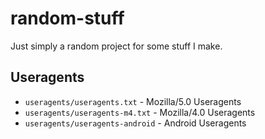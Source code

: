 # random-stuff
Just simply a random project for some stuff I make. 

## Useragents
- `useragents/useragents.txt` - Mozilla/5.0 Useragents
- `useragents/useragents-m4.txt` - Mozilla/4.0 Useragents
- `useragents/useragents-android` - Android Useragents
